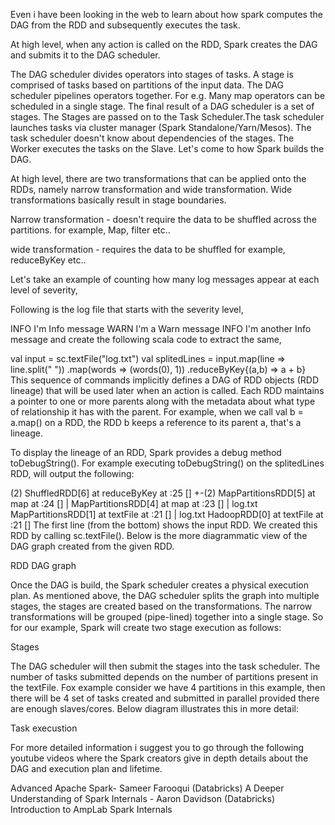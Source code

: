 Even i have been looking in the web to learn about how spark computes the DAG from the RDD and subsequently executes the task.

At high level, when any action is called on the RDD, Spark creates the DAG and submits it to the DAG scheduler.

The DAG scheduler divides operators into stages of tasks. A stage is comprised of tasks based on partitions of the input data. The DAG scheduler pipelines operators together. For e.g. Many map operators can be scheduled in a single stage. The final result of a DAG scheduler is a set of stages.
The Stages are passed on to the Task Scheduler.The task scheduler launches tasks via cluster manager (Spark Standalone/Yarn/Mesos). The task scheduler doesn't know about dependencies of the stages.
The Worker executes the tasks on the Slave.
Let's come to how Spark builds the DAG.

At high level, there are two transformations that can be applied onto the RDDs, namely narrow transformation and wide transformation. Wide transformations basically result in stage boundaries.

Narrow transformation - doesn't require the data to be shuffled across the partitions. for example, Map, filter etc..

wide transformation - requires the data to be shuffled for example, reduceByKey etc..

Let's take an example of counting how many log messages appear at each level of severity,

Following is the log file that starts with the severity level,

INFO I'm Info message
WARN I'm a Warn message
INFO I'm another Info message
and create the following scala code to extract the same,

val input = sc.textFile("log.txt")
val splitedLines = input.map(line => line.split(" "))
                        .map(words => (words(0), 1))
                        .reduceByKey{(a,b) => a + b}
This sequence of commands implicitly defines a DAG of RDD objects (RDD lineage) that will be used later when an action is called. Each RDD maintains a pointer to one or more parents along with the metadata about what type of relationship it has with the parent. For example, when we call val b = a.map() on a RDD, the RDD b keeps a reference to its parent a, that's a lineage.

To display the lineage of an RDD, Spark provides a debug method toDebugString(). For example executing toDebugString() on the splitedLines RDD, will output the following:

(2) ShuffledRDD[6] at reduceByKey at <console>:25 []
    +-(2) MapPartitionsRDD[5] at map at <console>:24 []
    |  MapPartitionsRDD[4] at map at <console>:23 []
    |  log.txt MapPartitionsRDD[1] at textFile at <console>:21 []
    |  log.txt HadoopRDD[0] at textFile at <console>:21 []
The first line (from the bottom) shows the input RDD. We created this RDD by calling sc.textFile(). Below is the more diagrammatic view of the DAG graph created from the given RDD.

RDD DAG graph

Once the DAG is build, the Spark scheduler creates a physical execution plan. As mentioned above, the DAG scheduler splits the graph into multiple stages, the stages are created based on the transformations. The narrow transformations will be grouped (pipe-lined) together into a single stage. So for our example, Spark will create two stage execution as follows:

Stages

The DAG scheduler will then submit the stages into the task scheduler. The number of tasks submitted depends on the number of partitions present in the textFile. Fox example consider we have 4 partitions in this example, then there will be 4 set of tasks created and submitted in parallel provided there are enough slaves/cores. Below diagram illustrates this in more detail:

Task execustion

For more detailed information i suggest you to go through the following youtube videos where the Spark creators give in depth details about the DAG and execution plan and lifetime.

Advanced Apache Spark- Sameer Farooqui (Databricks)
A Deeper Understanding of Spark Internals - Aaron Davidson (Databricks)
Introduction to AmpLab Spark Internals


